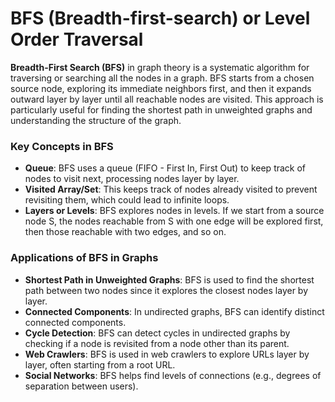 # BFS (Breadth-first-search) or Level Order Traversal

**Breadth-First Search (BFS)** in graph theory is a systematic algorithm for traversing or searching all the nodes in a graph. BFS starts from a chosen source node, exploring its immediate neighbors first, and then it expands outward layer by layer until all reachable nodes are visited. This approach is particularly useful for finding the shortest path in unweighted graphs and understanding the structure of the graph.


### **Key Concepts in BFS**

* **Queue**: BFS uses a queue (FIFO - First In, First Out) to keep track of nodes to visit next, processing nodes layer by layer.
* **Visited Array/Set**: This keeps track of nodes already visited to prevent revisiting them, which could lead to infinite loops.
* **Layers or Levels**: BFS explores nodes in levels. If we start from a source node S, the nodes reachable from S with one edge will be explored first, then those reachable with two edges, and so on.


### **Applications of BFS in Graphs**

* **Shortest Path in Unweighted Graphs**: BFS is used to find the shortest path between two nodes since it explores the closest nodes layer by layer.
* **Connected Components**: In undirected graphs, BFS can identify distinct connected components.
* **Cycle Detection**: BFS can detect cycles in undirected graphs by checking if a node is revisited from a node other than its parent.
* **Web Crawlers**: BFS is used in web crawlers to explore URLs layer by layer, often starting from a root URL.
* **Social Networks**: BFS helps find levels of connections (e.g., degrees of separation between users).
